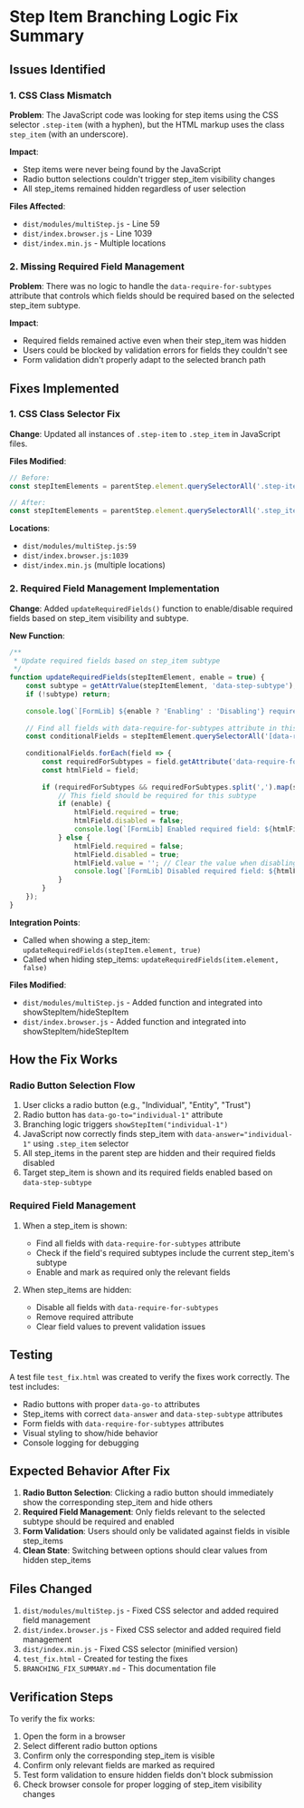 # Step Item Branching Logic Fix Summary

## Issues Identified

### 1. CSS Class Mismatch
**Problem**: The JavaScript code was looking for step items using the CSS selector `.step-item` (with a hyphen), but the HTML markup uses the class `step_item` (with an underscore).

**Impact**: 
- Step items were never being found by the JavaScript
- Radio button selections couldn't trigger step_item visibility changes
- All step_items remained hidden regardless of user selection

**Files Affected**:
- `dist/modules/multiStep.js` - Line 59
- `dist/index.browser.js` - Line 1039  
- `dist/index.min.js` - Multiple locations

### 2. Missing Required Field Management
**Problem**: There was no logic to handle the `data-require-for-subtypes` attribute that controls which fields should be required based on the selected step_item subtype.

**Impact**:
- Required fields remained active even when their step_item was hidden
- Users could be blocked by validation errors for fields they couldn't see
- Form validation didn't properly adapt to the selected branch path

## Fixes Implemented

### 1. CSS Class Selector Fix
**Change**: Updated all instances of `.step-item` to `.step_item` in JavaScript files.

**Files Modified**:
```javascript
// Before:
const stepItemElements = parentStep.element.querySelectorAll('.step-item');

// After:
const stepItemElements = parentStep.element.querySelectorAll('.step_item');
```

**Locations**:
- `dist/modules/multiStep.js:59`
- `dist/index.browser.js:1039`
- `dist/index.min.js` (multiple locations)

### 2. Required Field Management Implementation
**Change**: Added `updateRequiredFields()` function to enable/disable required fields based on step_item visibility and subtype.

**New Function**:
```javascript
/**
 * Update required fields based on step_item subtype
 */
function updateRequiredFields(stepItemElement, enable = true) {
    const subtype = getAttrValue(stepItemElement, 'data-step-subtype');
    if (!subtype) return;
    
    console.log(`[FormLib] ${enable ? 'Enabling' : 'Disabling'} required fields for subtype: ${subtype}`);
    
    // Find all fields with data-require-for-subtypes attribute in this step_item
    const conditionalFields = stepItemElement.querySelectorAll('[data-require-for-subtypes]');
    
    conditionalFields.forEach(field => {
        const requiredForSubtypes = field.getAttribute('data-require-for-subtypes');
        const htmlField = field;
        
        if (requiredForSubtypes && requiredForSubtypes.split(',').map(s => s.trim()).includes(subtype)) {
            // This field should be required for this subtype
            if (enable) {
                htmlField.required = true;
                htmlField.disabled = false;
                console.log(`[FormLib] Enabled required field: ${htmlField.name || htmlField.id} for subtype: ${subtype}`);
            } else {
                htmlField.required = false;
                htmlField.disabled = true;
                htmlField.value = ''; // Clear the value when disabling
                console.log(`[FormLib] Disabled required field: ${htmlField.name || htmlField.id} for subtype: ${subtype}`);
            }
        }
    });
}
```

**Integration Points**:
- Called when showing a step_item: `updateRequiredFields(stepItem.element, true)`
- Called when hiding step_items: `updateRequiredFields(item.element, false)`

**Files Modified**:
- `dist/modules/multiStep.js` - Added function and integrated into showStepItem/hideStepItem
- `dist/index.browser.js` - Added function and integrated into showStepItem/hideStepItem

## How the Fix Works

### Radio Button Selection Flow
1. User clicks a radio button (e.g., "Individual", "Entity", "Trust")
2. Radio button has `data-go-to="individual-1"` attribute
3. Branching logic triggers `showStepItem("individual-1")`
4. JavaScript now correctly finds step_item with `data-answer="individual-1"` using `.step_item` selector
5. All step_items in the parent step are hidden and their required fields disabled
6. Target step_item is shown and its required fields enabled based on `data-step-subtype`

### Required Field Management
1. When a step_item is shown:
   - Find all fields with `data-require-for-subtypes` attribute
   - Check if the field's required subtypes include the current step_item's subtype
   - Enable and mark as required only the relevant fields
   
2. When step_items are hidden:
   - Disable all fields with `data-require-for-subtypes` 
   - Remove required attribute
   - Clear field values to prevent validation issues

## Testing

A test file `test_fix.html` was created to verify the fixes work correctly. The test includes:
- Radio buttons with proper `data-go-to` attributes
- Step_items with correct `data-answer` and `data-step-subtype` attributes  
- Form fields with `data-require-for-subtypes` attributes
- Visual styling to show/hide behavior
- Console logging for debugging

## Expected Behavior After Fix

1. **Radio Button Selection**: Clicking a radio button should immediately show the corresponding step_item and hide others
2. **Required Field Management**: Only fields relevant to the selected subtype should be required and enabled
3. **Form Validation**: Users should only be validated against fields in visible step_items
4. **Clean State**: Switching between options should clear values from hidden step_items

## Files Changed

1. `dist/modules/multiStep.js` - Fixed CSS selector and added required field management
2. `dist/index.browser.js` - Fixed CSS selector and added required field management  
3. `dist/index.min.js` - Fixed CSS selector (minified version)
4. `test_fix.html` - Created for testing the fixes
5. `BRANCHING_FIX_SUMMARY.md` - This documentation file

## Verification Steps

To verify the fix works:
1. Open the form in a browser
2. Select different radio button options
3. Confirm only the corresponding step_item is visible
4. Confirm only relevant fields are marked as required
5. Test form validation to ensure hidden fields don't block submission
6. Check browser console for proper logging of step_item visibility changes 